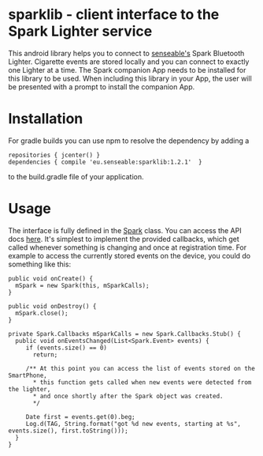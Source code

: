sparklib - client interface to the Spark Lighter service
========================================================

 This android library helps you to connect to [senseable's](http://senseable.eu)
Spark Bluetooth Lighter. Cigarette events are stored locally and you can connect
to exactly one Lighter at a time. The Spark companion App needs to be installed
for this library to be used. When including this library in your App, the user
will be presented with a prompt to install the companion App.

# Installation

 For gradle builds you can use npm to resolve the dependency by adding a

    repositories { jcenter() }
    dependencies { compile 'eu.senseable:sparklib:1.2.1'  }

 to the build.gradle file of your application.

# Usage

 The interface is fully defined in the [Spark](https://senseable.github.io/sparklib/eu/senseable/sparklib/Spark.html) class. You can access the API docs [here](https://senseable.github.io/sparklib/). It's simplest to implement the provided callbacks, which get called whenever something is changing and once at registration time. For example to access the currently stored events on the device, you could do something like this:
 
 
    public void onCreate() {
      mSpark = new Spark(this, mSparkCalls);
    }
    
    public void onDestroy() {
      mSpark.close();
    }
    
    private Spark.Callbacks mSparkCalls = new Spark.Callbacks.Stub() {
      public void onEventsChanged(List<Spark.Event> events) {
         if (events.size() == 0)
           return;
           
         /** At this point you can access the list of events stored on the SmartPhone, 
           * this function gets called when new events were detected from the lighter,
           * and once shortly after the Spark object was created. 
           */
           
         Date first = events.get(0).beg;
         Log.d(TAG, String.format("got %d new events, starting at %s", events.size(), first.toString()));
      }
    }
